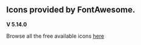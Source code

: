 ## Icons provided by FontAwesome.

**V 5.14.0**

Browse all the free available icons [here](https://fontawesome.com/v5/search)
